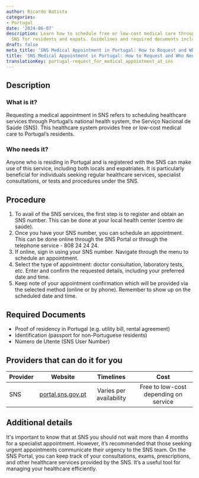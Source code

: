 ```yaml
---
author: Ricardo Batista
categories:
- Portugal
date: '2024-06-07'
description: Learn how to schedule free or low-cost medical care through Portugal's
  SNS for residents and expats. Guidelines and required documents included.
draft: false
meta_title: 'SNS Medical Appointment in Portugal: How to Request and Who Needs It'
title: 'SNS Medical Appointment in Portugal: How to Request and Who Needs It'
translationKey: portugal-request_for_medical_appointment_at_sns
---
```



## Description
### What is it?
Requesting a medical appointment in SNS refers to scheduling healthcare services through Portugal’s national health system, the Serviço Nacional de Saúde (SNS). This healthcare system provides free or low-cost medical care to Portugal’s residents.

### Who needs it?
Anyone who is residing in Portugal and is registered with the SNS can make use of this service, including both locals and expatriates. It is particularly beneficial for individuals seeking regular healthcare services, specialist consultations, or tests and procedures under the SNS.

## Procedure
1. To avail of the SNS services, the first step is to register and obtain an SNS number. This can be done at your local health center (centro de saúde).
2. Once you have your SNS number, you can schedule an appointment. This can be done online through the SNS Portal or through the telephone service - 808 24 24 24. 
3. If online, sign in using your SNS number. Navigate through the menu to schedule an appointment.
4. Select the type of appointment: doctor consultation, laboratory tests, etc. Enter and confirm the requested details, including your preferred date and time.
5. Keep note of your appointment confirmation which will be provided via the selected method (online or by phone). Remember to show up on the scheduled date and time.

## Required Documents
- Proof of residency in Portugal (e.g. utility bill, rental agreement)
- Identification (passport for non-Portuguese residents)
- Número de Utente (SNS User Number)
 
## Providers that can do it for you

| Provider        |     Website     |     Timelines    |       Cost      |
| --------------- | --------------- |  :-------------: | :-------------: |
| SNS     |  [portal.sns.gov.pt](https://www.sns.gov.pt)       |      Varies per availability      |        Free to low-cost depending on service       |

## Additional details
It's important to know that at SNS you should not wait more than 4 months for a specialist appointment. However, it’s recommended that those seeking urgent appointments communicate their urgency to the SNS team. On the SNS Portal, you can keep track of your consultations, exams, prescriptions, and other healthcare services provided by the SNS. It’s a useful tool for managing your healthcare efficiently.